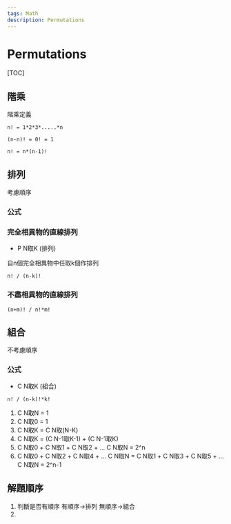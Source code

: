 ```yaml
---
tags: Math
description: Permutations
---
```


# Permutations

[TOC]

## 階乘
階乘定義
```
n! = 1*2*3*.....*n

(n-n)! = 0! = 1

n! = n*(n-1)!
```

## 排列
考慮順序

### 公式

### 完全相異物的直線排列

- P N取K (排列)

自n個完全相異物中任取k個作排列
```
n! / (n-k)!
```

### 不盡相異物的直線排列

```
(n+m)! / n!*m!
```

## 組合
不考慮順序

### 公式
- C N取K (組合)

```
n! / (n-k)!*k!
```

1. C N取N = 1
2. C N取0 = 1
3. C N取K = C N取(N-K)
4. C N取K = (C N-1取K-1) + (C N-1取K)
5. C N取0 + C N取1 + C N取2 + ... C N取N = 2^n
6. C N取0 + C N取2 + C N取4 + ... C N取N 
= C N取1 + C N取3 + C N取5 + ... C N取N 
= 2^n-1

## 解題順序
1. 判斷是否有順序 有順序->排列 無順序->組合
2. 